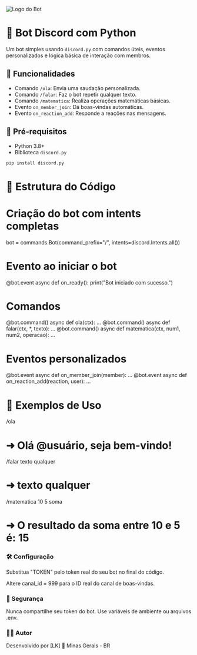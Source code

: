 ![Logo do Bot](https://appmaster.io/pt/blog/discord-bot-como-cria-lo-e-adiciona-lo-ao-servidor)

# 🤖 Bot Discord com Python

Um bot simples usando `discord.py` com comandos úteis, eventos personalizados e lógica básica de interação com membros.

## 🚀 Funcionalidades

- Comando `/ola`: Envia uma saudação personalizada.
- Comando `/falar`: Faz o bot repetir qualquer texto.
- Comando `/matematica`: Realiza operações matemáticas básicas.
- Evento `on_member_join`: Dá boas-vindas automáticas.
- Evento `on_reaction_add`: Responde a reações nas mensagens.

## 🧠 Pré-requisitos

- Python 3.8+
- Biblioteca `discord.py`

```bash
pip install discord.py
```

# 🧾 Estrutura do Código

# Criação do bot com intents completas

bot = commands.Bot(command_prefix="/", intents=discord.Intents.all())

# Evento ao iniciar o bot

@bot.event
async def on_ready():
print("Bot iniciado com sucesso.")

# Comandos

@bot.command()
async def ola(ctx): ...
@bot.command()
async def falar(ctx, \*, texto): ...
@bot.command()
async def matematica(ctx, num1, num2, operacao): ...

# Eventos personalizados

@bot.event
async def on_member_join(member): ...
@bot.event
async def on_reaction_add(reaction, user): ...

# 🧪 Exemplos de Uso

/ola

# ➜ Olá @usuário, seja bem-vindo!

/falar texto qualquer

# ➜ texto qualquer

/matematica 10 5 soma

# ➜ O resultado da soma entre 10 e 5 é: 15

### 🛠️ Configuração

Substitua "TOKEN" pelo token real do seu bot no final do código.

Altere canal_id = 999 para o ID real do canal de boas-vindas.

### 🔐 Segurança

Nunca compartilhe seu token do bot. Use variáveis de ambiente ou arquivos .env.

### 🧑‍💻 Autor

Desenvolvido por [LK] 🚀
Minas Gerais - BR
